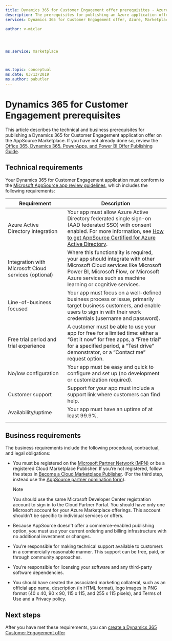 ```yaml
---
title: Dynamics 365 for Customer Engagement offer prerequisites - Azure Marketplace 
description: The prerequisites for publishing an Azure application offer on the Azure Marketplace.
services: Dynamics 365 for Customer Engagement offer, Azure, Marketplace, Cloud Partner Portal, 

author: v-miclar




ms.service: marketplace



ms.topic: conceptual
ms.date: 03/13/2019
ms.author: pabutler
---
```


# Dynamics 365 for Customer Engagement prerequisites

This article describes the technical and business prerequisites for publishing a Dynamics 365 for Customer Engagement application offer on the AppSource Marketplace.  If you have not already done so, review the [Office 365, Dynamics 365, PowerApps, and Power BI Offer Publishing Guide](../../appsource-offer-publishing-guide.md).


## Technical requirements

Your Dynamics 365 for Customer Engagement application must conform to the [Microsoft AppSource app review guidelines](https://smp-cdn-prod.azureedge.net/documents/AppsourceGuidelines/Microsoft%20AppSource%20app%20review%20guidelines_v5.pdf), which includes the following requirements:


|              Requirement             |        Description           |
|            ---------------           |      ---------------         |
| Azure Active Directory integration   | Your app must allow Azure Active Directory federated single sign-on (AAD federated SSO) with consent enabled. For more information, see [How to get AppSource Certified for Azure Active Directory](https://docs.microsoft.com/azure/active-directory/develop/howto-get-appsource-certified). |
| Integration with Microsoft Cloud services (optional) | Where this functionality is required, your app should integrate with other Microsoft Cloud services like Microsoft Power BI, Microsoft Flow, or Microsoft Azure services such as machine learning or cognitive services. |
| Line-of-business focused            |  Your app must focus on a well-defined business process or issue, primarily target business customers, and enable users to sign in with their work credentials (username and password).  |
| Free trial period and trial experience |  A customer must be able to use your app for free for a limited time: either a “Get it now” for free apps, a “Free trial” for a specified period,  a “Test drive” demonstrator, or a “Contact me”  request option.  |
| No/low configuration                 | Your app must be easy and quick to configure and set up (no development or customization required).  |
| Customer support                     | Support for your app must include a support link where customers can find help.  |
| Availability/uptime                  | Your app must have an uptime of at least 99.9%. |
|  |  |


## Business requirements

The business requirements include the following procedural, contractual, and legal obligations:

* You must be registered on the [Microsoft Partner Network (MPN)](https://partners.microsoft.com/PartnerProgram/simplifiedenrollment.aspx) or be a registered Cloud Marketplace Publisher. If you’re not registered, follow the steps in [Become a Cloud Marketplace Publisher](../../become-publisher.md).  (For the third step, instead use the [AppSource partner nomination form](https://appsource.microsoft.com/partners/signup)). 

    >[!NOTE]
    >You should use the same Microsoft Developer Center registration account to sign in to the Cloud Partner Portal. You should have only one Microsoft account for your Azure Marketplace offerings. This account shouldn’t be specific to individual services or offers.

* Because AppSource doesn't offer a commerce-enabled publishing option, you must use your current ordering and billing infrastructure with no additional investment or changes.
* You’re responsible for making technical support available to customers in a commercially reasonable manner. This support can be free, paid, or through community approaches.
* You’re responsible for licensing your software and any third-party software dependencies.
* You should have created the associated marketing collateral, such as an official app name, description (in HTML format), logo images in PNG format (40 x 40, 90 x 90, 115 x 115, and 255 x 115 pixels), and Terms of Use and a Privacy policy.  


## Next steps

After you have met these requirements, you can [create a Dynamics 365 Customer Engagement offer](./cpp-create-offer.md) 
